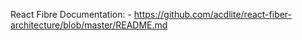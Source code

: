 React Fibre Documentation:
    - https://github.com/acdlite/react-fiber-architecture/blob/master/README.md